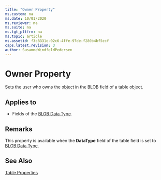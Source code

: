```yaml
---
title: "Owner Property"
ms.custom: na
ms.date: 10/01/2020
ms.reviewer: na
ms.suite: na
ms.tgt_pltfrm: na
ms.topic: article
ms.assetid: f3c8331c-02c6-4ffe-97de-f280b4bf5ecf
caps.latest.revision: 3
author: SusanneWindfeldPedersen
---
```


 

# Owner Property
Sets the user who owns the object in the BLOB field of a table object.  
  
## Applies to  
  
-   Fields of the [BLOB Data Type](../datatypes/devenv-blob-data-type.md).  
  
## Remarks  
 This property is available when the **DataType** field of the table field is set to [BLOB Data Type](../datatypes/devenv-blob-data-type.md).  
  
## See Also  
 [Table Properties](devenv-table-properties.md)